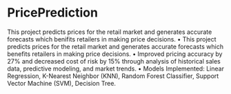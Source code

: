 # PricePrediction
This project predicts prices for the retail market and generates accurate forecasts which benifits retailers in making price decisions.
•	This project predicts prices for the retail market and generates accurate forecasts which benefits retailers in making price decisions.
•	Improved pricing accuracy by 27% and decreased cost of risk by 15% through analysis of historical sales data, predictive modeling, and market trends.
•	Models Implemented: Linear Regression, K-Nearest Neighbor (KNN), Random Forest Classifier, Support Vector    Machine (SVM), Decision Tree.
